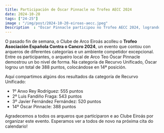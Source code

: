 ```yaml
---
title: Participación de Óscar Pinnacle no Trofeo AECC 2024
date: 2024-10-28
tags: ["24-25"]
image : "/img/post/2024-10-20-eiroas-aecc.jpeg"
Description  : "Óscar Pinnacle participou no Trofeo AECC 2024, logrando 388 puntos no Recurvo Unificado. Boa actuación! "
---
```

O pasado fin de semana, o Clube de Arco Eiroás acolleu o **Trofeo Asociación Española Contra o Cancro 2024**, un evento que contou con arqueros de diferentes categorías e un ambiente competidor excepcional. Entre os participantes, o arqueiro local de Arco Teo Óscar Pinnacle demostrou un bo nivel de forma.   Na categoría de Recurvo Unificado, Óscar logrou un total de 388 puntos, colocándose en 14ª posición.

Aquí compartimos algúns dos resultados da categoría de Recurvo Unificado:

- 1º Anxo Rey Rodríguez: 555 puntos
- 2º Luis Fandiño Fraga: 543 puntos
- 3º Javier Fernández Fernández: 520 puntos
- 14º Óscar Pinnacle: 388 puntos

Agradecemos a todos os arqueros que participaron e ao Clube Eiroás por organizar este  evento. Esperamos ver a todos de novo na próxima cita do calendario!


